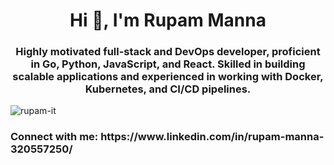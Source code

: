 <h1 align="center">Hi 👋, I'm Rupam Manna</h1>
<h3 align="center">Highly motivated full-stack and DevOps developer, proficient in Go, Python, JavaScript, and React. Skilled in building scalable applications and experienced in working with Docker, Kubernetes, and CI/CD pipelines.
</h3>

<p align="left"> <img src="https://komarev.com/ghpvc/?username=rupam-it&label=Profile%20views&color=0e75b6&style=flat" alt="rupam-it" /> </p>

<h3 align="left">Connect with me: https://www.linkedin.com/in/rupam-manna-320557250/</h3>


